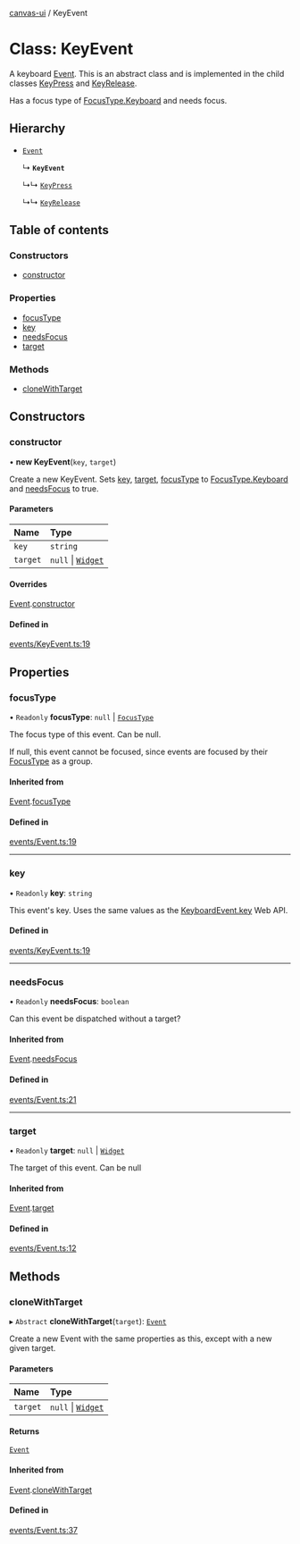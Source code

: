[canvas-ui](../README.md) / KeyEvent

# Class: KeyEvent

A keyboard [Event](event.md). This is an abstract class and is implemented in the
child classes [KeyPress](keypress.md) and [KeyRelease](keyrelease.md).

Has a focus type of [FocusType.Keyboard](../enums/focustype.md#keyboard) and needs focus.

## Hierarchy

- [`Event`](event.md)

  ↳ **`KeyEvent`**

  ↳↳ [`KeyPress`](keypress.md)

  ↳↳ [`KeyRelease`](keyrelease.md)

## Table of contents

### Constructors

- [constructor](keyevent.md#constructor)

### Properties

- [focusType](keyevent.md#focustype)
- [key](keyevent.md#key)
- [needsFocus](keyevent.md#needsfocus)
- [target](keyevent.md#target)

### Methods

- [cloneWithTarget](keyevent.md#clonewithtarget)

## Constructors

### constructor

• **new KeyEvent**(`key`, `target`)

Create a new KeyEvent. Sets [key](keyevent.md#key), [target](keyevent.md#target),
[focusType](keyevent.md#focustype) to [FocusType.Keyboard](../enums/focustype.md#keyboard) and [needsFocus](keyevent.md#needsfocus) to
true.

#### Parameters

| Name | Type |
| :------ | :------ |
| `key` | `string` |
| `target` | ``null`` \| [`Widget`](widget.md) |

#### Overrides

[Event](event.md).[constructor](event.md#constructor)

#### Defined in

[events/KeyEvent.ts:19](https://github.com/playkostudios/canvas-ui/blob/fabb89a/src/events/KeyEvent.ts#L19)

## Properties

### focusType

• `Readonly` **focusType**: ``null`` \| [`FocusType`](../enums/focustype.md)

The focus type of this event. Can be null.

If null, this event cannot be focused, since events are focused by their
[FocusType](../enums/focustype.md) as a group.

#### Inherited from

[Event](event.md).[focusType](event.md#focustype)

#### Defined in

[events/Event.ts:19](https://github.com/playkostudios/canvas-ui/blob/fabb89a/src/events/Event.ts#L19)

___

### key

• `Readonly` **key**: `string`

This event's key. Uses the same values as the
[KeyboardEvent.key](https://developer.mozilla.org/en-US/docs/Web/API/KeyboardEvent/key/Key_Values)
Web API.

#### Defined in

[events/KeyEvent.ts:19](https://github.com/playkostudios/canvas-ui/blob/fabb89a/src/events/KeyEvent.ts#L19)

___

### needsFocus

• `Readonly` **needsFocus**: `boolean`

Can this event be dispatched without a target?

#### Inherited from

[Event](event.md).[needsFocus](event.md#needsfocus)

#### Defined in

[events/Event.ts:21](https://github.com/playkostudios/canvas-ui/blob/fabb89a/src/events/Event.ts#L21)

___

### target

• `Readonly` **target**: ``null`` \| [`Widget`](widget.md)

The target of this event. Can be null

#### Inherited from

[Event](event.md).[target](event.md#target)

#### Defined in

[events/Event.ts:12](https://github.com/playkostudios/canvas-ui/blob/fabb89a/src/events/Event.ts#L12)

## Methods

### cloneWithTarget

▸ `Abstract` **cloneWithTarget**(`target`): [`Event`](event.md)

Create a new Event with the same properties as this, except with a new
given target.

#### Parameters

| Name | Type |
| :------ | :------ |
| `target` | ``null`` \| [`Widget`](widget.md) |

#### Returns

[`Event`](event.md)

#### Inherited from

[Event](event.md).[cloneWithTarget](event.md#clonewithtarget)

#### Defined in

[events/Event.ts:37](https://github.com/playkostudios/canvas-ui/blob/fabb89a/src/events/Event.ts#L37)
